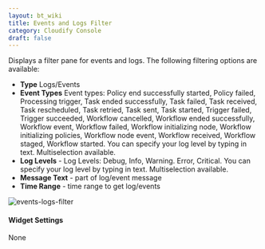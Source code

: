 ```yaml
---
layout: bt_wiki
title: Events and Logs Filter
category: Cloudify Console
draft: false
---
```

Displays a filter pane for events and logs. The following filtering options are available:

* **Type** Logs/Events
* **Event Types** Event types: Policy end successfully started, Policy failed, Processing trigger, Task ended successfully, Task failed, Task received, Task rescheduled, Task retried, Task sent, Task started, Trigger failed, Trigger succeeded, Workflow cancelled, Workflow ended successfully, Workflow event, Workflow failed, Workflow initializing node, Workflow initializing policies, Workflow node event, Workflow received, Workflow staged, Workflow started. You can specify your log level by typing in text. Multiselection available. 
* **Log Levels** - Log Levels: Debug, Info, Warning. Error, Critical. You can specify your log level by typing in text. Multiselection available. 
* **Message Text** - part of log/event message
* **Time Range** - time range to get log/events

![events-logs-filter]( /images/ui/widgets/events-logs-filter.png )

#### Widget Settings
None